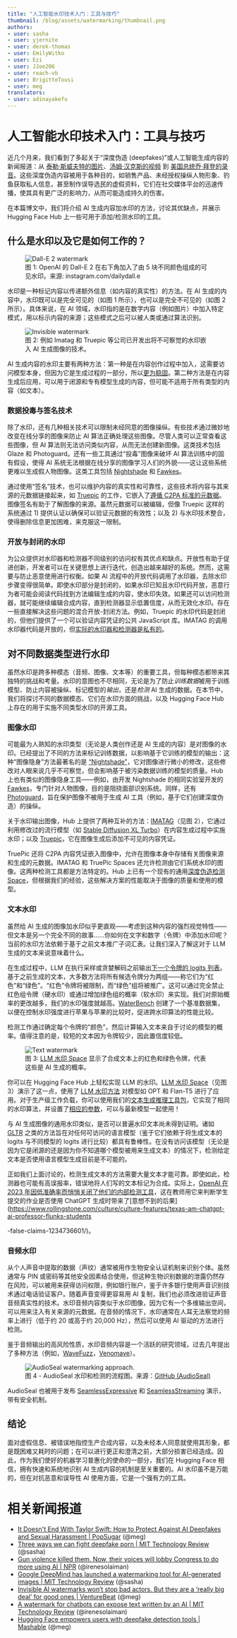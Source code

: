 ```yaml
---
title: "人工智能水印技术入门：工具与技巧"
thumbnail: /blog/assets/watermarking/thumbnail.png
authors:
- user: sasha
- user: yjernite
- user: derek-thomas
- user: EmilyWitko
- user: Ezi
- user: JJoe206
- user: reach-vb
- user: BrigitteTousi
- user: meg
translators:
- user: adinayakefu
---
```


# 人工智能水印技术入门：工具与技巧

近几个月来，我们看到了多起关于“深度伪造 (deepfakes)”或人工智能生成内容的新闻报道：从 [泰勒·斯威夫特的图片](https://www.npr.org/2024/01/26/1227091070/deepfakes-taylor-swift-images-regulation)、[汤姆·汉克斯的视频](https://www.theguardian.com/film/2023/oct/02/tom-hanks-dental-ad-ai-version-fake) 到 [美国总统乔·拜登的录音](https://www.bbc.com/news/world-us-canada-68064247)。这些深度伪造内容被用于各种目的，如销售产品、未经授权操纵人物形象、钓鱼获取私人信息，甚至制作误导选民的虚假资料，它们在社交媒体平台的迅速传播，使其具有更广泛的影响力，从而可能造成持久的伤害。

在本篇博文中，我们将介绍 AI 生成内容加水印的方法，讨论其优缺点，并展示 Hugging Face Hub 上一些可用于添加/检测水印的工具。

## 什么是水印以及它是如何工作的？

<figure class="image text-center">
  <img src="https://huggingface.co/datasets/huggingface/documentation-images/resolve/main/blog/watermarking/fig1.png" alt="Dall-E 2 watermark">
  <figcaption> 图 1: OpenAI 的 Dall-E 2 在右下角加入了由 5 块不同颜色组成的可见水印。来源: instagram.com/dailydall.e </figcaption>
</figure>

水印是一种标记内容以传递额外信息（如内容的真实性）的方法。在 AI 生成的内容中，水印既可以是完全可见的（如图 1 所示），也可以是完全不可见的（如图 2 所示）。具体来说，在 AI 领域，水印指的是在数字内容（例如图片）中加入特定模式，用以标示内容的来源；这些模式之后可以被人类或通过算法识别。

<figure class="image text-center">
  <img src="https://huggingface.co/datasets/huggingface/documentation-images/resolve/main/blog/watermarking/fig2.png" alt="Invisible watermark">
  <figcaption> 图 2: 例如 Imatag 和 Truepic 等公司已开发出将不可察觉的水印嵌入 AI 生成图像的技术。 </figcaption>
</figure>

AI 生成内容的水印主要有两种方法：第一种是在内容创作过程中加入，这需要访问模型本身，但因为它是生成过程的一部分，所以[更为稳固](https://huggingface.co/blog/imatag-vch/stable-signature-bzh)。第二种方法是在内容生成后应用，可以用于闭源和专有模型生成的内容，但可能不适用于所有类型的内容（如文本）。

### 数据投毒与签名技术

除了水印，还有几种相关技术可以限制未经同意的图像操纵。有些技术通过微妙地改变在线分享的图像来防止 AI 算法正确处理这些图像。尽管人类可以正常查看这些图像，但 AI 算法则无法访问类似内容，从而无法创建新图像。这类技术包括 Glaze 和 Photoguard。还有一些工具通过“投毒”图像来破坏 AI 算法训练中的固有假设，使得 AI 系统无法根据在线分享的图像学习人们的外貌——这让这些系统更难以生成假人物图像。这类工具包括 [Nightshade](https://nightshade.cs.uchicago.edu/whatis.html) 和 [Fawkes](http://sandlab.cs.uchicago.edu/fawkes/)。

通过使用“签名”技术，也可以维护内容的真实性和可靠性，这些技术将内容与其来源的元数据链接起来，如 [Truepic](https://truepic.com/) 的工作，它嵌入了[遵循 C2PA 标准的元数据](https://huggingface.co/spaces/Truepic/ai-content-credentials)。图像签名有助于了解图像的来源。虽然元数据可以被编辑，但像 Truepic 这样的系统通过 1) 提供认证以确保可以验证元数据的有效性；以及 2) 与水印技术整合，使得删除信息更加困难，来克服这一限制。

### 开放与封闭的水印

为公众提供对水印器和检测器不同级别的访问权有其优点和缺点。开放性有助于促进创新，开发者可以在关键思想上进行迭代，创造出越来越好的系统。然而，这需要与防止恶意使用进行权衡。如果 AI 流程中的开放代码调用了水印器，去除水印步骤变得很简单。即使水印部分是封闭的，如果水印已知且水印代码开放，恶意行为者可能会阅读代码找到方法编辑生成的内容，使水印失效。如果还可以访问检测器，就可能继续编辑合成内容，直到检测器显示低置信度，从而无效化水印。存在一些直接解决这些问题的混合开放-封闭方法。例如，Truepic 的水印代码是封闭的，但他们提供了一个可以验证内容凭证的公共 JavaScript 库。IMATAG 的调用水印器代码是开放的，但[实际的水印器和检测器是私有的](https://huggingface.co/blog/imatag-vch/stable-signature-bzh)。

## 对不同数据类型进行水印

虽然水印是跨多种模态（音频、图像、文本等）的重要工具，但每种模态都带来其独特的挑战和考量。水印的意图也不尽相同，无论是为了防止*训练数据*被用于训练模型、防止内容被操纵、标记模型的*输出*，还是*检测* AI 生成的数据。在本节中，我们将探讨不同的数据模态、它们在水印方面的挑战，以及 Hugging Face Hub 上存在的用于实施不同类型水印的开源工具。

### 图像水印

可能最为人熟知的水印类型（无论是人类创作还是 AI 生成的内容）是对图像的水印。已经提出了不同的方法来标记训练数据，以影响基于它训练的模型的输出：这种“图像隐身”方法最著名的是 [“Nightshade”](https://arxiv.org/abs/2310.13828)，它对图像进行微小的修改，这些修改对人眼来说几乎不可察觉，但会影响基于被污染数据训练的模型的质量。Hub 上也有类似的图像隐身工具——例如，由开发 Nightshade 的相同实验室开发的 [Fawkes](https://huggingface.co/spaces/derek-thomas/fawkes)，专门针对人物图像，目的是阻挠面部识别系统。同样，还有 [Photoguard](https://huggingface.co/spaces/hadisalman/photoguard)，旨在保护图像不被用于生成 AI 工具（例如，基于它们创建深度伪造）的操纵。

关于水印输出图像，Hub 上提供了两种互补的方法：[IMATAG](https://huggingface.co/spaces/imatag/stable-signature-bzh)（见图 2），它通过利用修改过的流行模型（如 [Stable Diffusion XL Turbo](https://huggingface.co/stabilityai/sdxl-turbo)）在内容生成过程中实施水印；以及 [Truepic](https://huggingface.co/spaces/Truepic/watermarked-content-credentials)，它在图像生成后添加不可见的内容凭证。

TruePic 还将 C2PA 内容凭证嵌入图像中，允许在图像本身中存储有关图像来源和生成的元数据。IMATAG 和 TruePic Spaces 还允许检测由它们系统水印的图像。这两种检测工具都是方法特定的。Hub 上已有一个现有的通用[深度伪造检测 Space](https://huggingface.co/spaces/Wvolf/CNN_Deepfake_Image_Detection)，但根据我们的经验，这些解决方案的性能取决于图像的质量和使用的模型。

### 文本水印

虽然给 AI 生成的图像加水印似乎更直观——考虑到这种内容的强烈视觉特性——但文本是另一个完全不同的故事……你如何在文字和数字（令牌）中添加水印呢？当前的水印方法依赖于基于之前文本推广子词汇表。让我们深入了解这对于 LLM 生成的文本来说意味着什么。

在生成过程中，LLM 在执行采样或贪婪解码之前输出[下一个令牌的 logits 列表](https://huggingface.co/docs/transformers/main_classes/output#transformers.modeling_outputs.CausalLMOutput.logits)。基于之前生成的文本，大多数方法将所有候选令牌分为两组——称它们为“红色”和“绿色”。“红色”令牌将被限制，而“绿色”组将被推广。这可以通过完全禁止红色组令牌（硬水印）或通过增加绿色组的概率（软水印）来实现。我们对原始概率的更改越多，我们的水印强度就越高。[WaterBench](https://huggingface.co/papers/2311.07138) 创建了一个基准数据集，以便在控制水印强度进行苹果与苹果的比较时，促进跨水印算法的性能比较。

检测工作通过确定每个令牌的“颜色”，然后计算输入文本来自于讨论的模型的概率。值得注意的是，较短的文本因为令牌较少，因此置信度较低。

<figure class="image text-center">
  <img src="https://huggingface.co/datasets/huggingface/documentation-images/resolve/main/blog/watermarking/fig3.png" alt="Text watermark">
  <figcaption> 图 3: <a href="https://huggingface.co/spaces/tomg-group-umd/lm-watermarking">LLM 水印 Space</a> 显示了合成文本上的红色和绿色令牌，代表这些是 AI 生成的概率。 </figcaption>
</figure>

你可以在 Hugging Face Hub 上轻松实现 LLM 的水印。[LLM 水印 Space](https://huggingface.co/spaces/tomg-group-umd/lm-watermarking)（见图 3）演示了这一点，使用了 [LLM 水印方法](https://huggingface.co/papers/2301.10226) 对模型如 OPT 和 Flan-T5 进行了应用。对于生产级工作负载，你可以使用我们的[文本生成推理工具包](https://huggingface.co/docs/text-generation-inference/index)，它实现了相同的水印算法，并设置了[相应的参数](https://huggingface.co/docs/text-generation-inference/main/en/basic_tutorials/launcher#watermarkgamma)，可以与最新模型一起使用！

与 AI 生成图像的通用水印类似，是否可以普遍水印文本尚未得到证明。诸如 [GLTR](http://gltr.io/) 之类的方法旨在对任何可访问的语言模型（鉴于它们依赖于将生成文本的 logits 与不同模型的 logits 进行比较）都具有鲁棒性。在没有访问该模型（无论是因为它是闭源的还是因为你不知道哪个模型被用来生成文本）的情况下，检测给定文本是否使用语言模型生成目前是不可能的。

正如我们上面讨论的，检测生成文本的方法需要大量文本才能可靠。即使如此，检测器也可能有高误报率，错误地将人们写的文本标记为合成。实际上，[OpenAI 在 2023 年因低准确率而悄悄关闭了他们的内部检测工具](https://www.pcmag.com/news/openai-quietly-shuts-down-ai-text-detection-tool-over-inaccuracies)，这在教师用它来判断学生提交的作业是否使用 ChatGPT 生成时带来了[意想不到的后果](https://www.rollingstone.com/culture/culture-features/texas-am-chatgpt-ai-professor-flunks-students

-false-claims-1234736601/)。

### 音频水印

从个人声音中提取的数据（声纹）通常被用作生物安全认证机制来识别个体。虽然通常与 PIN 或密码等其他安全因素结合使用，但这种生物识别数据的泄露仍然存在风险，可以被用来获得访问权限，例如银行账户，鉴于许多银行使用声音识别技术通过电话验证客户。随着声音变得更容易用 AI 复制，我们也必须改进验证声音音频真实性的技术。水印音频内容类似于水印图像，因为它有一个多维输出空间，可以用来注入有关来源的元数据。在音频的情况下，水印通常在人耳无法察觉的频率上进行（低于约 20 或高于约 20,000 Hz），然后可以使用 AI 驱动的方法进行检测。

鉴于音频输出的高风险性质，水印音频内容是一个活跃的研究领域，过去几年提出了多种方法（例如，[WaveFuzz](https://arxiv.org/abs/2203.13497)，[Venomave](https://ieeexplore.ieee.org/abstract/document/10136135)）。

<figure class="image text-center">
  <img src="https://huggingface.co/datasets/huggingface/documentation-images/resolve/main/blog/watermarking/fig4.png" alt="AudioSeal watermarking approach.">
  <figcaption> 图 4 - AudioSeal 水印和检测的流程图。来源：<a href="https://github.com/facebookresearch/audioseal">GitHub (AudioSeal)</a> </figcaption>
</figure>

AudioSeal 也被用于发布 [SeamlessExpressive](https://huggingface.co/spaces/facebook/seamless-expressive) 和 [SeamlessStreaming](https://huggingface.co/spaces/facebook/seamless-streaming) 演示，带有安全机制。

## 结论

面对虚假信息、被错误地指控生产合成内容，以及未经本人同意就使用其形象，都是既困难又耗时的问题；在可以进行更正和澄清之前，大部分损害已经造成。因此，作为我们使好的机器学习普惠化的使命的一部分，我们在 Hugging Face 相信，拥有快速和系统地识别 AI 生成内容的机制是至关重要的。AI 水印虽不是万能的，但在对抗恶意和误导性 AI 使用方面，它是一个强有力的工具。

# 相关新闻报道

- [It Doesn't End With Taylor Swift: How to Protect Against AI Deepfakes and Sexual Harassment | PopSugar](https://www.popsugar.com/tech/ai-deepfakes-taylor-swift-sexual-harassment-49334216) (@meg)
- [Three ways we can fight deepfake porn | MIT Technology Review ](https://www.technologyreview.com/2024/01/29/1087325/three-ways-we-can-fight-deepfake-porn-taylors-version/) (@sasha)
- [Gun violence killed them. Now, their voices will lobby Congress to do more using AI | NPR](https://www.npr.org/2024/02/14/1231264701/gun-violence-parkland-anniversary-ai-generated-voices-congress) (@irenesolaiman)
- [Google DeepMind has launched a watermarking tool for AI-generated images | MIT Technology Review](https://www.technologyreview.com/2023/08/29/1078620/google-deepmind-has-launched-a-watermarking-tool-for-ai-generated-images/) (@sasha)
- [Invisible AI watermarks won’t stop bad actors. But they are a ‘really big deal’ for good ones | VentureBeat](https://venturebeat.com/ai/invisible-ai-watermarks-wont-stop-bad-actors-but-they-are-a-really-big-deal-for-good-ones/) (@meg)
- [A watermark for chatbots can expose text written by an AI | MIT Technology Review](https://www.technologyreview.com/2023/01/27/1067338/a-watermark-for-chatbots-can-spot-text-written-by-an-ai/) (@irenesolaiman)
- [Hugging Face empowers users with deepfake detection tools | Mashable](https://mashable.com/article/hugging-face-empowers-users-ai-deepfake-detetection-tools) (@meg)

